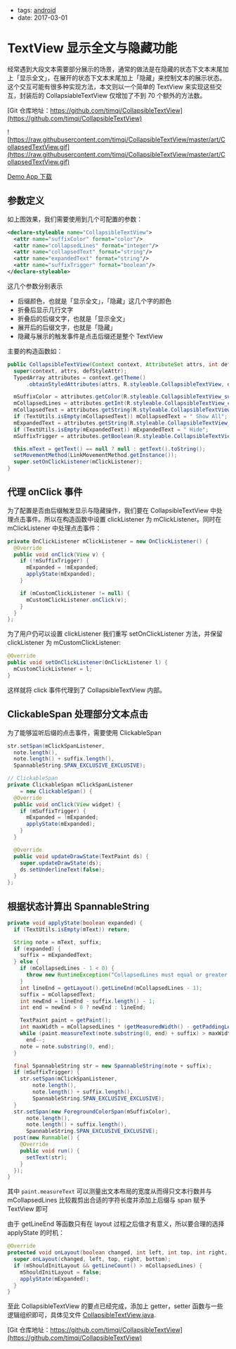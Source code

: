 - tags: [android](/tags.md#android)
- date: 2017-03-01

# TextView 显示全文与隐藏功能

经常遇到大段文本需要部分展示的场景，通常的做法是在隐藏的状态下文本末尾加上「显示全文」，在展开的状态下文本末尾加上「隐藏」来控制文本的展示状态。这个交互可能有很多种实现方法，本文则以一个简单的 TextView 来实现这些交互，封装后的 CollapsiableTextView 仅增加了不到 70 个额外的方法数。

[Git 仓库地址：https://github.com/timqi/CollapsibleTextView](https://github.com/timqi/CollapsibleTextView)

![https://raw.githubusercontent.com/timqi/CollapsibleTextView/master/art/CollapsedTextView.gif](https://raw.githubusercontent.com/timqi/CollapsibleTextView/master/art/CollapsedTextView.gif)

[Demo App 下载](https://github.com/timqi/CollapsibleTextView/raw/master/art/example-debug.apk)

## 参数定义

如上图效果，我们需要使用到几个可配置的参数：

```xml
<declare-styleable name="CollapsibleTextView">
  <attr name="suffixColor" format="color"/>
  <attr name="collapsedLines" format="integer"/>
  <attr name="collapsedText" format="string"/>
  <attr name="expandedText" format="string"/>
  <attr name="suffixTrigger" format="boolean"/>
</declare-styleable>

```

这几个参数分别表示

- 后缀颜色，也就是「显示全文」，「隐藏」这几个字的颜色
- 折叠后显示几行文字
- 折叠后的后缀文字，也就是「显示全文」
- 展开后的后缀文字，也就是「隐藏」
- 隐藏与展示的触发事件是点击后缀还是整个 TextView

主要的构造函数如：

```java
public CollapsibleTextView(Context context, AttributeSet attrs, int defStyleAttr) {
  super(context, attrs, defStyleAttr);
  TypedArray attributes = context.getTheme()
      .obtainStyledAttributes(attrs, R.styleable.CollapsibleTextView, defStyleAttr, 0);

  mSuffixColor = attributes.getColor(R.styleable.CollapsibleTextView_suffixColor, 0xff0000ff);
  mCollapsedLines = attributes.getInt(R.styleable.CollapsibleTextView_collapsedLines, 1);
  mCollapsedText = attributes.getString(R.styleable.CollapsibleTextView_collapsedText);
  if (TextUtils.isEmpty(mCollapsedText)) mCollapsedText = " Show All";
  mExpandedText = attributes.getString(R.styleable.CollapsibleTextView_expandedText);
  if (TextUtils.isEmpty(mExpandedText)) mExpandedText = " Hide";
  mSuffixTrigger = attributes.getBoolean(R.styleable.CollapsibleTextView_suffixTrigger, false);

  this.mText = getText() == null ? null : getText().toString();
  setMovementMethod(LinkMovementMethod.getInstance());
  super.setOnClickListener(mClickListener);
}

```

## 代理 onClick 事件

为了配置是否由后缀触发显示与隐藏操作，我们要在 CollapsibleTextView 中处理点击事件。所以在构造函数中设置 clickListener 为 mClickListener。同时在 mClickListener 中处理点击事件：

```java
private OnClickListener mClickListener = new OnClickListener() {
  @Override
  public void onClick(View v) {
    if (!mSuffixTrigger) {
      mExpanded = !mExpanded;
      applyState(mExpanded);
    }

    if (mCustomClickListener != null) {
      mCustomClickListener.onClick(v);
    }
  }
};

```

为了用户仍可以设置 clickListener 我们重写 setOnClickListener 方法，并保留 clickListener 为 mCustomClickListener:

```java
@Override
public void setOnClickListener(OnClickListener l) {
  mCustomClickListener = l;
}

```

这样就将 click 事件代理到了 CollapsibleTextView 内部。

## ClickableSpan 处理部分文本点击

为了能够监听后缀的点击事件，需要使用 ClickableSpan

```java
str.setSpan(mClickSpanListener,
  note.length(),
  note.length() + suffix.length(),
  SpannableString.SPAN_EXCLUSIVE_EXCLUSIVE);

// ClickableSpan
private ClickableSpan mClickSpanListener
    = new ClickableSpan() {
  @Override
  public void onClick(View widget) {
    if (mSuffixTrigger) {
      mExpanded = !mExpanded;
      applyState(mExpanded);
    }
  }

  @Override
  public void updateDrawState(TextPaint ds) {
    super.updateDrawState(ds);
    ds.setUnderlineText(false);
  }
};

```

## 根据状态计算出 SpannableString

```java
private void applyState(boolean expanded) {
  if (TextUtils.isEmpty(mText)) return;

  String note = mText, suffix;
  if (expanded) {
    suffix = mExpandedText;
  } else {
    if (mCollapsedLines - 1 < 0) {
      throw new RuntimeException("CollapsedLines must equal or greater than 1");
    }
    int lineEnd = getLayout().getLineEnd(mCollapsedLines - 1);
    suffix = mCollapsedText;
    int newEnd = lineEnd - suffix.length() - 1;
    int end = newEnd > 0 ? newEnd : lineEnd;

    TextPaint paint = getPaint();
    int maxWidth = mCollapsedLines * (getMeasuredWidth() - getPaddingLeft() - getPaddingRight());
    while (paint.measureText(note.substring(0, end) + suffix) > maxWidth)
      end--;
    note = note.substring(0, end);
  }

  final SpannableString str = new SpannableString(note + suffix);
  if (mSuffixTrigger) {
    str.setSpan(mClickSpanListener,
        note.length(),
        note.length() + suffix.length(),
        SpannableString.SPAN_EXCLUSIVE_EXCLUSIVE);
  }
  str.setSpan(new ForegroundColorSpan(mSuffixColor),
      note.length(),
      note.length() + suffix.length(),
      SpannableString.SPAN_EXCLUSIVE_EXCLUSIVE);
  post(new Runnable() {
    @Override
    public void run() {
      setText(str);
    }
  });
}

```

其中 `paint.measureText` 可以测量出文本布局的宽度从而得只文本行数并与 mCollapsedLines 比较裁剪出合适的字符长度并添加上后缀与 span 赋予 TextView 即可

由于 getLineEnd 等函数只有在 layout 过程之后值才有意义，所以要合理的选择 applyState 的时机：

```java
@Override
protected void onLayout(boolean changed, int left, int top, int right, int bottom) {
  super.onLayout(changed, left, top, right, bottom);
  if (mShouldInitLayout && getLineCount() > mCollapsedLines) {
    mShouldInitLayout = false;
    applyState(mExpanded);
  }
}

```

至此 CollapsibleTextView 的要点已经完成，添加上 getter，setter 函数与一些逻辑组织即可，具体见文件 [CollapsibleTextView.java](https://github.com/timqi/CollapsibleTextView/blob/master/library/src/main/java/com/timqi/collapsibletextview/CollapsibleTextView.java).

[Git 仓库地址：https://github.com/timqi/CollapsibleTextView](https://github.com/timqi/CollapsibleTextView)